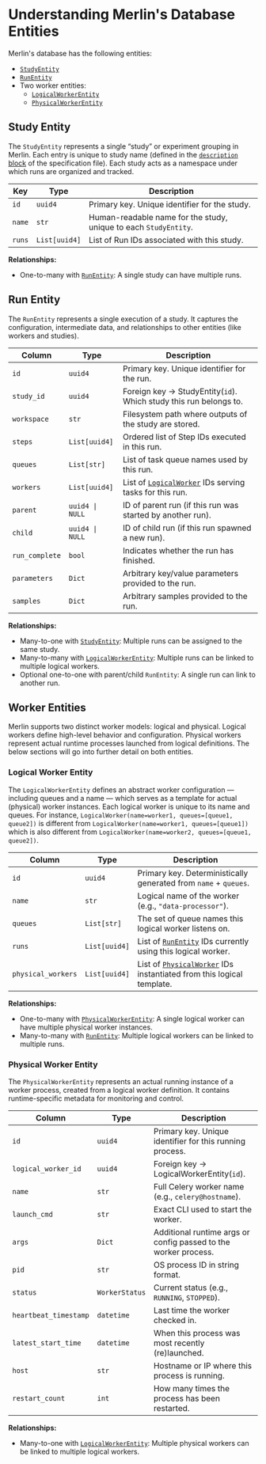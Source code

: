 # Understanding Merlin's Database Entities

Merlin's database has the following entities:

- [`StudyEntity`](#study-entity)
- [`RunEntity`](#run-entity)
- Two worker entities:
    - [`LogicalWorkerEntity`](#logical-worker-entity)
    - [`PhysicalWorkerEntity`](#physical-worker-entity)

## Study Entity

The `StudyEntity` represents a single “study” or experiment grouping in Merlin. Each entry is unique to study name (defined in the [`description` block](../../specification.md#the-description-block) of the specification file). Each study acts as a namespace under which runs are organized and tracked.

| Key    | Type          | Description                                                      |
| ------ | ------------- | ---------------------------------------------------------------- |
| `id`   | `uuid4`       | Primary key. Unique identifier for the study.                    |
| `name` | `str`         | Human-readable name for the study, unique to each `StudyEntity`. |
| `runs` | `List[uuid4]` | List of Run IDs associated with this study.                      |

**Relationships:**

- One-to-many with [`RunEntity`](#run-entity): A single study can have multiple runs.

## Run Entity

The `RunEntity` represents a single execution of a study. It captures the configuration, intermediate data, and relationships to other entities (like workers and studies).

| Column         | Type             | Description                                                                       |
| -------------- | ---------------- | --------------------------------------------------------------------------------- |
| `id`           | `uuid4`          | Primary key. Unique identifier for the run.                                       |
| `study_id`     | `uuid4`          | Foreign key → StudyEntity(`id`). Which study this run belongs to.                 |
| `workspace`    | `str`            | Filesystem path where outputs of the study are stored.                            |
| `steps`        | `List[uuid4]`    | Ordered list of Step IDs executed in this run.                                    |
| `queues`       | `List[str]`      | List of task queue names used by this run.                                        |
| `workers`      | `List[uuid4]`    | List of [`LogicalWorker`](#logical-worker-entity) IDs serving tasks for this run. |
| `parent`       | `uuid4 \| NULL`  | ID of parent run (if this run was started by another run).                        |
| `child`        | `uuid4 \| NULL`  | ID of child run (if this run spawned a new run).                                  |
| `run_complete` | `bool`           | Indicates whether the run has finished.                                           |
| `parameters`   | `Dict`           | Arbitrary key/value parameters provided to the run.                               |
| `samples`      | `Dict`           | Arbitrary samples provided to the run.                                            |

**Relationships:**

- Many-to-one with [`StudyEntity`](#study-entity): Multiple runs can be assigned to the same study.
- Many-to-many with [`LogicalWorkerEntity`](#logical-worker-entity): Multiple runs can be linked to multiple logical workers.
- Optional one-to-one with parent/child `RunEntity`: A single run can link to another run.

## Worker Entities

Merlin supports two distinct worker models: logical and physical. Logical workers define high-level behavior and configuration. Physical workers represent actual runtime processes launched from logical definitions. The below sections will go into further detail on both entities.

### Logical Worker Entity

The `LogicalWorkerEntity` defines an abstract worker configuration — including queues and a name — which serves as a template for actual (physical) worker instances. Each logical worker is unique to its name and queues. For instance, `LogicalWorker(name=worker1, queues=[queue1, queue2])` is different from `LogicalWorker(name=worker1, queues=[queue1])` which is also different from `LogicalWorker(name=worker2, queues=[queue1, queue2])`.

| Column             | Type             | Description                                                                                      |
| ------------------ | ---------------- | ------------------------------------------------------------------------------------------------ |
| `id`               | `uuid4`          | Primary key. Deterministically generated from `name` + `queues`.                                 |
| `name`             | `str`            | Logical name of the worker (e.g., `"data-processor"`).                                           |
| `queues`           | `List[str]`      | The set of queue names this logical worker listens on.                                           |
| `runs`             | `List[uuid4]`    | List of [`RunEntity`](#run-entity) IDs currently using this logical worker.                      |
| `physical_workers` | `List[uuid4]`    | List of [`PhysicalWorker`](#physical-worker-entity) IDs instantiated from this logical template. |

**Relationships:**

- One-to-many with [`PhysicalWorkerEntity`](#physical-worker-entity): A single logical worker can have multiple physical worker instances.
- Many-to-many with [`RunEntity`](#run-entity): Multiple logical workers can be linked to multiple runs.

### Physical Worker Entity

The `PhysicalWorkerEntity` represents an actual running instance of a worker process, created from a logical worker definition. It contains runtime-specific metadata for monitoring and control.

| Column                | Type           | Description                                                     |
| --------------------- | -------------- | --------------------------------------------------------------- |
| `id`                  | `uuid4`        | Primary key. Unique identifier for this running process.        |
| `logical_worker_id`   | `uuid4`        | Foreign key → LogicalWorkerEntity(`id`).                        |
| `name`                | `str`          | Full Celery worker name (e.g., `celery@hostname`).              |
| `launch_cmd`          | `str`          | Exact CLI used to start the worker.                             |
| `args`                | `Dict`         | Additional runtime args or config passed to the worker process. |
| `pid`                 | `str`          | OS process ID in string format.                                 |
| `status`              | `WorkerStatus` | Current status (e.g., `RUNNING`, `STOPPED`).                    |
| `heartbeat_timestamp` | `datetime`     | Last time the worker checked in.                                |
| `latest_start_time`   | `datetime`     | When this process was most recently (re)launched.               |
| `host`                | `str`          | Hostname or IP where this process is running.                   |
| `restart_count`       | `int`          | How many times the process has been restarted.                  |

**Relationships:**

- Many-to-one with [`LogicalWorkerEntity`](#logical-worker-entity): Multiple physical workers can be linked to multiple logical workers.
